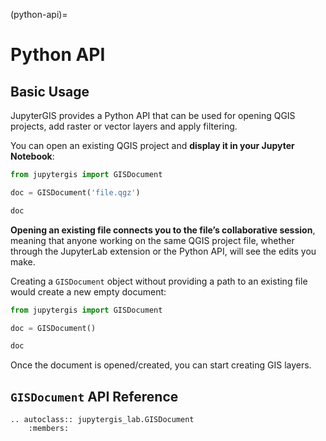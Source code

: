 (python-api)=

# Python API

## Basic Usage

JupyterGIS provides a Python API that can be used for opening QGIS projects,
add raster or vector layers and apply filtering.

You can open an existing QGIS project and **display it in your Jupyter Notebook**:

```python
from jupytergis import GISDocument

doc = GISDocument('file.qgz')

doc
```

**Opening an existing file connects you to the file’s collaborative session**,
meaning that anyone working on the same QGIS project file, whether through the
JupyterLab extension or the Python API, will see the edits you make.

Creating a `GISDocument` object without providing a path to an existing file would create a
new empty document:

```python
from jupytergis import GISDocument

doc = GISDocument()

doc
```

Once the document is opened/created, you can start creating GIS layers.

## `GISDocument` API Reference

```{eval-rst}
.. autoclass:: jupytergis_lab.GISDocument
    :members:
```

